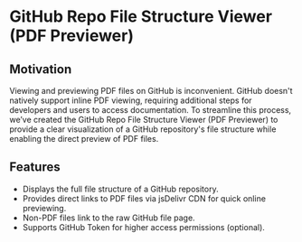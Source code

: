 # GitHub Repo File Structure Viewer (PDF Previewer)

## Motivation
Viewing and previewing PDF files on GitHub is inconvenient. GitHub doesn't natively support inline PDF viewing, requiring additional steps for developers and users to access documentation. To streamline this process, we’ve created the GitHub Repo File Structure Viewer (PDF Previewer) to provide a clear visualization of a GitHub repository's file structure while enabling the direct preview of PDF files.

## Features
- Displays the full file structure of a GitHub repository.
- Provides direct links to PDF files via jsDelivr CDN for quick online previewing.
- Non-PDF files link to the raw GitHub file page.
- Supports GitHub Token for higher access permissions (optional).
